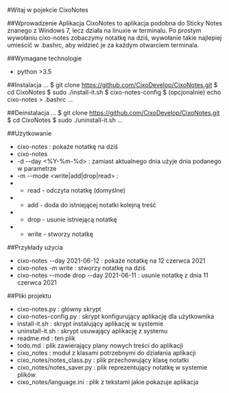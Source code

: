 #Witaj w pojekcie CixoNotes

##Wprowadzenie
Aplikacja CixoNotes to aplikacja podobna do Sticky Notes znanego z Windows 7, lecz działa na linuxie w terminalu. Po prostym wywołaniu cixo-notes zobaczymy notatkę na dziś, wywołanie takie najlepiej umieścić w .bashrc, aby widzieć je za każdym otwarciem terminala.

##Wymagane technologie
 * python >3.5
 
##Instalacja
...
 $ git clone https://github.com/CixoDevelop/CixoNotes.git
 $ cd CixoNotes
 $ sudo ./install-it.sh
 $ cixo-notes-config
 $ (opcjonalnie) echo cixo-notes > .bashrc
...

##Deinstalacja
...
 $ git clone https://github.com/CixoDevelop/CixoNotes.git
 $ cd CixoNotes
 $ sudo ./uninstall-it.sh
...

##Użytkowanie
 * cixo-notes : pokaże notatkę na dziś
 * cixo-notes <opcja> <wartosc>
 *  -d --day <%Y-%m-%d> : zamiast aktualnego dnia użyje dnia podanego w parametrze
 *  -m --mode <write|add|drop|read> : 
 *    * read - odczyta notatkę (domyślne)
 *    * add - doda do istniejącej notatki kolejną treść
 *    * drop - usunie istniejącą notatkę
 *    * write - stworzy notatkę
 
##Przykłady użycia
 * cixo-notes --day 2021-06-12 : pokaże notatkę na 12 czerwca 2021
 * cixo-notes -m write : stworzy notatkę na dziś
 * cixo-notes --mode drop --day 2021-06-11 : usunie notatkę z dnia 11 czerwca 2021
 
##Pliki projektu
 * cixo-notes.py : główny skrypt
 * cixo-notes-config.py : skrypt konfigurujący aplikację dla użytkownika
 * install-it.sh : skrypt instalujący aplikację w systemie
 * uninstall-it.sh : skrypt usuwający aplikację z systemu
 * readme.md : ten plik
 * todo.md : plik zawierający plany nowych treści do aplikacji
 * cixo_notes : moduł z klasami potrzebnymi do działania aplikacji
 * cixo_notes/notes_class.py : plik przechowujący klasę notatki 
 * cixo_notes/notes_saver.py : plik reprezentujący notatkę w systemie plików
 * cixo_notes/language.ini : plik z tekstami jakie pokazuje aplikacja
